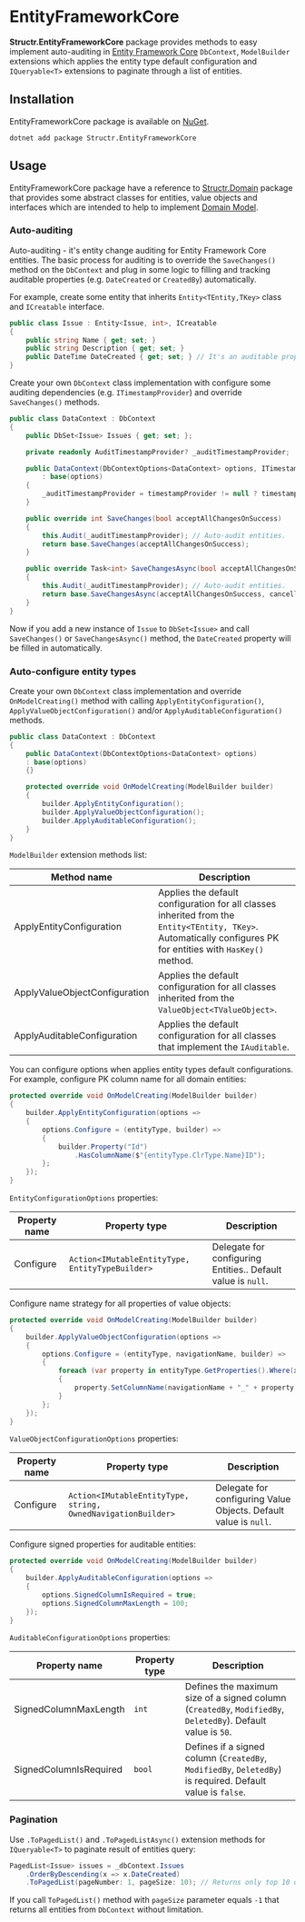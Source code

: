 # EntityFrameworkCore

**Structr.EntityFrameworkCore** package provides methods to easy implement auto-auditing in [Entity Framework Core](https://docs.microsoft.com/en-us/ef/core/) `DbContext`, `ModelBuilder` extensions which applies the entity type default configuration and `IQueryable<T>` extensions to paginate through a list of entities.

## Installation

EntityFrameworkCore package is available on [NuGet](https://www.nuget.org/packages/Structr.EntityFrameworkCore/).

```
dotnet add package Structr.EntityFrameworkCore
```

## Usage

EntityFrameworkCore package have a reference to [Structr.Domain](Domain/Domain.md) package that provides some abstract classes for entities, value objects and interfaces which are intended to help to implement [Domain Model](https://www.domainlanguage.com/ddd/).

### Auto-auditing

Auto-auditing - it's entity change auditing for Entity Framework Core entities. The basic process for auditing is to override the `SaveChanges()` method on the `DbContext` and plug in some logic to filling and tracking auditable properties (e.g. `DateCreated` or `CreatedBy`) automatically.

For example, create some entity that inherits `Entity<TEntity,TKey>` class and `ICreatable` interface.

```csharp
public class Issue : Entity<Issue, int>, ICreatable
{
    public string Name { get; set; }
    public string Description { get; set; }
    public DateTime DateCreated { get; set; } // It's an auditable property from "ICreatable".
}
```

Create your own `DbContext` class implementation with configure some auditing dependencies (e.g. `ITimestampProvider`) and override `SaveChanges()` methods.

```csharp
public class DataContext : DbContext
{
    public DbSet<Issue> Issues { get; set; };

    private readonly AuditTimestampProvider? _auditTimestampProvider;

    public DataContext(DbContextOptions<DataContext> options, ITimestampProvider? timestampProvider = null) 
        : base(options)
    {
        _auditTimestampProvider = timestampProvider != null ? timestampProvider.GetTimestamp : null;
    }

    public override int SaveChanges(bool acceptAllChangesOnSuccess)
    {
        this.Audit(_auditTimestampProvider); // Auto-audit entities.
        return base.SaveChanges(acceptAllChangesOnSuccess);
    }

    public override Task<int> SaveChangesAsync(bool acceptAllChangesOnSuccess, CancellationToken cancellationToken = default(CancellationToken))
    {
        this.Audit(_auditTimestampProvider); // Auto-audit entities.
        return base.SaveChangesAsync(acceptAllChangesOnSuccess, cancellationToken);
    }
}
```

Now if you add a new instance of `Issue` to `DbSet<Issue>` and call `SaveChanges()` or `SaveChangesAsync()` method, the `DateCreated` property will be filled in automatically.

### Auto-configure entity types

Create your own `DbContext` class implementation and override `OnModelCreating()` method with calling `ApplyEntityConfiguration()`, `ApplyValueObjectConfiguration()` and/or `ApplyAuditableConfiguration()` methods.

```csharp
public class DataContext : DbContext
{
    public DataContext(DbContextOptions<DataContext> options) 
    : base(options)
    {}

    protected override void OnModelCreating(ModelBuilder builder)
    {
        builder.ApplyEntityConfiguration();
        builder.ApplyValueObjectConfiguration();
        builder.ApplyAuditableConfiguration();
    }
}
```

`ModelBuilder` extension methods list:

| Method name | Description |
| --- | --- |
| ApplyEntityConfiguration | Applies the default configuration for all classes inherited from the `Entity<TEntity, TKey>`. Automatically configures PK for entities with `HasKey()` method. | 
| ApplyValueObjectConfiguration | Applies the default configuration for all classes inherited from the `ValueObject<TValueObject>`. |
| ApplyAuditableConfiguration | Applies the default configuration for all classes that implement the `IAuditable`. |

You can configure options when applies entity types default configurations.
For example, configure PK column name for all domain entities:

```csharp
protected override void OnModelCreating(ModelBuilder builder)
{
    builder.ApplyEntityConfiguration(options =>
    {
        options.Configure = (entityType, builder) =>
        {
            builder.Property("Id")
                .HasColumnName($"{entityType.ClrType.Name}ID");
        };
    });
}
```

`EntityConfigurationOptions` properties:

| Property name | Property type | Description |
| --- | --- | --- |
| Configure | `Action<IMutableEntityType, EntityTypeBuilder>` | Delegate for configuring Entities.. Default value is `null`. |

Configure name strategy for all properties of value objects:

```csharp
protected override void OnModelCreating(ModelBuilder builder)
{
    builder.ApplyValueObjectConfiguration(options =>
    {
        options.Configure = (entityType, navigationName, builder) =>
        {
            foreach (var property in entityType.GetProperties().Where(x => x.IsPrimaryKey() == false))
            {
                property.SetColumnName(navigationName + "_" + property.Name);
            }
        };
    });
}
```

`ValueObjectConfigurationOptions` properties:

| Property name | Property type | Description |
| --- | --- | --- |
| Configure | `Action<IMutableEntityType, string, OwnedNavigationBuilder>` | Delegate for configuring Value Objects. Default value is `null`. |

Configure signed properties for auditable entities:

```csharp
protected override void OnModelCreating(ModelBuilder builder)
{
    builder.ApplyAuditableConfiguration(options =>
    {
        options.SignedColumnIsRequired = true;
        options.SignedColumnMaxLength = 100;
    });
}
```

`AuditableConfigurationOptions` properties:

| Property name | Property type | Description |
| --- | --- | --- |
| SignedColumnMaxLength | `int` | Defines the maximum size of a signed column (`CreatedBy`, `ModifiedBy`, `DeletedBy`). Default value is `50`. |
| SignedColumnIsRequired | `bool` | Defines if a signed column (`CreatedBy`, `ModifiedBy`, `DeletedBy`) is required. Default value is `false`. |

### Pagination

Use `.ToPagedList()` and `.ToPagedListAsync()` extension methods for `IQueryable<T>` to paginate result of entities query:

```csharp
PagedList<Issue> issues = _dbContext.Issues
    .OrderByDescending(x => x.DateCreated)
    .ToPagedList(pageNumber: 1, pageSize: 10); // Returns only top 10 of latest issues.
```

If you call `ToPagedList()` method with `pageSize` parameter equals `-1` that returns all entities from `DbContext` without limitation. 